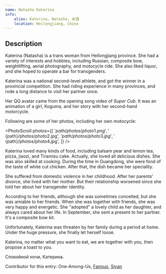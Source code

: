 ```yaml
---
name: Natasha Katerina
info:
    alias: Katerina, Natasha, 米酒
    location: Heilongjiang, China
---
```


## Description

Katerina (Natasha) is a trans woman from Heilongjiang province. She had a variety of interests and hobbies, including Russian, composite bow, weightlifting, aerial photography, and motocycle ride. She also liked liquor, and she hoped to operate a bar for transgenders.

Katerina was a national second-level athlete, and got the winner in a provincial competition. She had riding experience in many provinces, and rode a long distance to visit her partner once.

Her QQ avatar came from the opening song video of *Super Cub*. It was an animation of a girl, Koguma, and her story with her second-hand motorcycle.

Following are some of her photos, including her own motocycle:

<PhotoScroll photos={[
    '${path}/photos/photo1.png',
    '${path}/photos/photo2.jpg',
    '${path}/photos/photo3.jpg',
    '${path}/photos/photo4.jpg',
]} />

Katerina loved many kinds of food, including balsam pear and lemon tea, pizza, jiaozi, and Tiramisu cake. Actually, she loved all delicious dishes. She was also skilled at cooking. During the time in Guangdong, she were fond of the taste of white cut chicken. After that, the dish became her speciality.

She suffered from domestic violence in her childhood. After her parents' divorce, she lived with her mother. But their relationship worsened since she told her about her transgender identity.

According to her friends, although she was sometimes conceited, but she was amiable to her friends. When she was together with friends, she was very happy and energetic. She "adopted" a lovely child as her daughter, and always cared about her life. In September, she sent a present to her partner. It's a composite bow kit.

Unfortunately, Katerina was threaten by her family during a period at home. Under the huge pressure, she finally let herself loose.

Katerina, no matter what you want to eat, we are together with you, then propose a toast to you.

Спокойной ночи, Катерина. 

Contributor for this entry: One-Among-Us, [Fannuo](https://twitter.com/VabfTvxPyfhtXgL), [Siyan](https://twitter.com/siyan_MTF)
